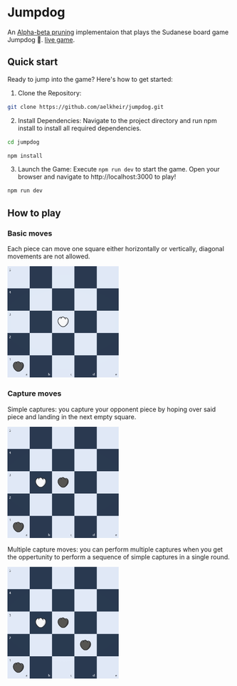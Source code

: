 # Jumpdog

An [Alpha-beta pruning](https://en.wikipedia.org/wiki/Alpha%E2%80%93beta_pruning) implementaion that plays the Sudanese board game Jumpdog :dog:. [live game](https://jumpdog.vercel.app/).

## Quick start

Ready to jump into the game? Here's how to get started:

1. Clone the Repository:

```bash
git clone https://github.com/aelkheir/jumpdog.git
```

2. Install Dependencies:
   Navigate to the project directory and run npm install to install all required dependencies.

```bash
cd jumpdog
```

```bash
npm install
```

3. Launch the Game:
   Execute `npm run dev` to start the game. Open your browser and navigate to http://localhost:3000 to play!

```bash
npm run dev
```

## How to play

### Basic moves

Each piece can move one square either horizontally or vertically, diagonal movements are not allowed.

<img src='public/Movement.gif' width='250'/>

### Capture moves

Simple captures: you capture your opponent piece by hoping over said piece and landing in the next empty square.

<img src='public/CaptureSimple.gif' width='250'/>

Multiple capture moves: you can perform multiple captures when you get the oppertunity to perform a sequence of simple captures in a single round.

<img src='public/CaptureMultiple.gif' width='250'/>
